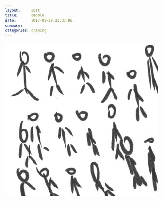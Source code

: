 ```yaml
---
layout:     post
title:      people
date:       2017-09-09 23:33:06
summary:    
categories: drawing
---
```

![people](/images/diary/people.png "as George Carlin once said: I like people.")
